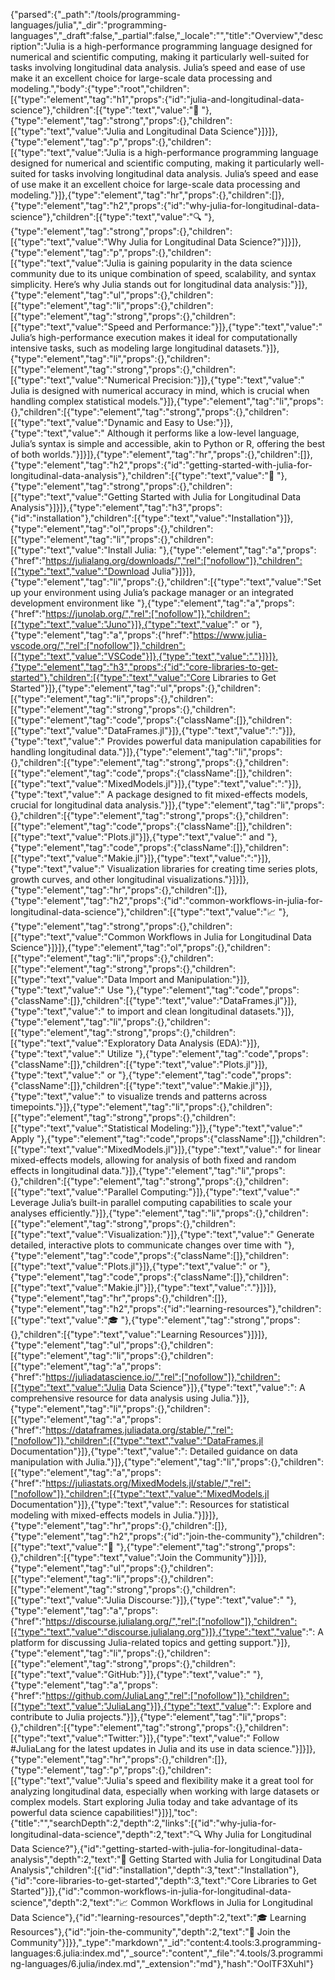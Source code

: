 {"parsed":{"_path":"/tools/programming-languages/julia","_dir":"programming-languages","_draft":false,"_partial":false,"_locale":"","title":"Overview","description":"Julia is a high-performance programming language designed for numerical and scientific computing, making it particularly well-suited for tasks involving longitudinal data analysis. Julia’s speed and ease of use make it an excellent choice for large-scale data processing and modeling.","body":{"type":"root","children":[{"type":"element","tag":"h1","props":{"id":"julia-and-longitudinal-data-science"},"children":[{"type":"text","value":"🦈 "},{"type":"element","tag":"strong","props":{},"children":[{"type":"text","value":"Julia and Longitudinal Data Science"}]}]},{"type":"element","tag":"p","props":{},"children":[{"type":"text","value":"Julia is a high-performance programming language designed for numerical and scientific computing, making it particularly well-suited for tasks involving longitudinal data analysis. Julia’s speed and ease of use make it an excellent choice for large-scale data processing and modeling."}]},{"type":"element","tag":"hr","props":{},"children":[]},{"type":"element","tag":"h2","props":{"id":"why-julia-for-longitudinal-data-science"},"children":[{"type":"text","value":"🔍 "},{"type":"element","tag":"strong","props":{},"children":[{"type":"text","value":"Why Julia for Longitudinal Data Science?"}]}]},{"type":"element","tag":"p","props":{},"children":[{"type":"text","value":"Julia is gaining popularity in the data science community due to its unique combination of speed, scalability, and syntax simplicity. Here’s why Julia stands out for longitudinal data analysis:"}]},{"type":"element","tag":"ul","props":{},"children":[{"type":"element","tag":"li","props":{},"children":[{"type":"element","tag":"strong","props":{},"children":[{"type":"text","value":"Speed and Performance:"}]},{"type":"text","value":" Julia’s high-performance execution makes it ideal for computationally intensive tasks, such as modeling large longitudinal datasets."}]},{"type":"element","tag":"li","props":{},"children":[{"type":"element","tag":"strong","props":{},"children":[{"type":"text","value":"Numerical Precision:"}]},{"type":"text","value":" Julia is designed with numerical accuracy in mind, which is crucial when handling complex statistical models."}]},{"type":"element","tag":"li","props":{},"children":[{"type":"element","tag":"strong","props":{},"children":[{"type":"text","value":"Dynamic and Easy to Use:"}]},{"type":"text","value":" Although it performs like a low-level language, Julia’s syntax is simple and accessible, akin to Python or R, offering the best of both worlds."}]}]},{"type":"element","tag":"hr","props":{},"children":[]},{"type":"element","tag":"h2","props":{"id":"getting-started-with-julia-for-longitudinal-data-analysis"},"children":[{"type":"text","value":"🚀 "},{"type":"element","tag":"strong","props":{},"children":[{"type":"text","value":"Getting Started with Julia for Longitudinal Data Analysis"}]}]},{"type":"element","tag":"h3","props":{"id":"installation"},"children":[{"type":"text","value":"Installation"}]},{"type":"element","tag":"ol","props":{},"children":[{"type":"element","tag":"li","props":{},"children":[{"type":"text","value":"Install Julia: "},{"type":"element","tag":"a","props":{"href":"https://julialang.org/downloads/","rel":["nofollow"]},"children":[{"type":"text","value":"Download Julia"}]}]},{"type":"element","tag":"li","props":{},"children":[{"type":"text","value":"Set up your environment using Julia’s package manager or an integrated development environment like "},{"type":"element","tag":"a","props":{"href":"https://junolab.org/","rel":["nofollow"]},"children":[{"type":"text","value":"Juno"}]},{"type":"text","value":" or "},{"type":"element","tag":"a","props":{"href":"https://www.julia-vscode.org/","rel":["nofollow"]},"children":[{"type":"text","value":"VSCode"}]},{"type":"text","value":"."}]}]},{"type":"element","tag":"h3","props":{"id":"core-libraries-to-get-started"},"children":[{"type":"text","value":"Core Libraries to Get Started"}]},{"type":"element","tag":"ul","props":{},"children":[{"type":"element","tag":"li","props":{},"children":[{"type":"element","tag":"strong","props":{},"children":[{"type":"element","tag":"code","props":{"className":[]},"children":[{"type":"text","value":"DataFrames.jl"}]},{"type":"text","value":":"}]},{"type":"text","value":" Provides powerful data manipulation capabilities for handling longitudinal data."}]},{"type":"element","tag":"li","props":{},"children":[{"type":"element","tag":"strong","props":{},"children":[{"type":"element","tag":"code","props":{"className":[]},"children":[{"type":"text","value":"MixedModels.jl"}]},{"type":"text","value":":"}]},{"type":"text","value":" A package designed to fit mixed-effects models, crucial for longitudinal data analysis."}]},{"type":"element","tag":"li","props":{},"children":[{"type":"element","tag":"strong","props":{},"children":[{"type":"element","tag":"code","props":{"className":[]},"children":[{"type":"text","value":"Plots.jl"}]},{"type":"text","value":" and "},{"type":"element","tag":"code","props":{"className":[]},"children":[{"type":"text","value":"Makie.jl"}]},{"type":"text","value":":"}]},{"type":"text","value":" Visualization libraries for creating time series plots, growth curves, and other longitudinal visualizations."}]}]},{"type":"element","tag":"hr","props":{},"children":[]},{"type":"element","tag":"h2","props":{"id":"common-workflows-in-julia-for-longitudinal-data-science"},"children":[{"type":"text","value":"📈 "},{"type":"element","tag":"strong","props":{},"children":[{"type":"text","value":"Common Workflows in Julia for Longitudinal Data Science"}]}]},{"type":"element","tag":"ol","props":{},"children":[{"type":"element","tag":"li","props":{},"children":[{"type":"element","tag":"strong","props":{},"children":[{"type":"text","value":"Data Import and Manipulation:"}]},{"type":"text","value":" Use "},{"type":"element","tag":"code","props":{"className":[]},"children":[{"type":"text","value":"DataFrames.jl"}]},{"type":"text","value":" to import and clean longitudinal datasets."}]},{"type":"element","tag":"li","props":{},"children":[{"type":"element","tag":"strong","props":{},"children":[{"type":"text","value":"Exploratory Data Analysis (EDA):"}]},{"type":"text","value":" Utilize "},{"type":"element","tag":"code","props":{"className":[]},"children":[{"type":"text","value":"Plots.jl"}]},{"type":"text","value":" or "},{"type":"element","tag":"code","props":{"className":[]},"children":[{"type":"text","value":"Makie.jl"}]},{"type":"text","value":" to visualize trends and patterns across timepoints."}]},{"type":"element","tag":"li","props":{},"children":[{"type":"element","tag":"strong","props":{},"children":[{"type":"text","value":"Statistical Modeling:"}]},{"type":"text","value":" Apply "},{"type":"element","tag":"code","props":{"className":[]},"children":[{"type":"text","value":"MixedModels.jl"}]},{"type":"text","value":" for linear mixed-effects models, allowing for analysis of both fixed and random effects in longitudinal data."}]},{"type":"element","tag":"li","props":{},"children":[{"type":"element","tag":"strong","props":{},"children":[{"type":"text","value":"Parallel Computing:"}]},{"type":"text","value":" Leverage Julia’s built-in parallel computing capabilities to scale your analyses efficiently."}]},{"type":"element","tag":"li","props":{},"children":[{"type":"element","tag":"strong","props":{},"children":[{"type":"text","value":"Visualization:"}]},{"type":"text","value":" Generate detailed, interactive plots to communicate changes over time with "},{"type":"element","tag":"code","props":{"className":[]},"children":[{"type":"text","value":"Plots.jl"}]},{"type":"text","value":" or "},{"type":"element","tag":"code","props":{"className":[]},"children":[{"type":"text","value":"Makie.jl"}]},{"type":"text","value":"."}]}]},{"type":"element","tag":"hr","props":{},"children":[]},{"type":"element","tag":"h2","props":{"id":"learning-resources"},"children":[{"type":"text","value":"🎓 "},{"type":"element","tag":"strong","props":{},"children":[{"type":"text","value":"Learning Resources"}]}]},{"type":"element","tag":"ul","props":{},"children":[{"type":"element","tag":"li","props":{},"children":[{"type":"element","tag":"a","props":{"href":"https://juliadatascience.io/","rel":["nofollow"]},"children":[{"type":"text","value":"Julia Data Science"}]},{"type":"text","value":": A comprehensive resource for data analysis using Julia."}]},{"type":"element","tag":"li","props":{},"children":[{"type":"element","tag":"a","props":{"href":"https://dataframes.juliadata.org/stable/","rel":["nofollow"]},"children":[{"type":"text","value":"DataFrames.jl Documentation"}]},{"type":"text","value":": Detailed guidance on data manipulation with Julia."}]},{"type":"element","tag":"li","props":{},"children":[{"type":"element","tag":"a","props":{"href":"https://juliastats.org/MixedModels.jl/stable/","rel":["nofollow"]},"children":[{"type":"text","value":"MixedModels.jl Documentation"}]},{"type":"text","value":": Resources for statistical modeling with mixed-effects models in Julia."}]}]},{"type":"element","tag":"hr","props":{},"children":[]},{"type":"element","tag":"h2","props":{"id":"join-the-community"},"children":[{"type":"text","value":"💬 "},{"type":"element","tag":"strong","props":{},"children":[{"type":"text","value":"Join the Community"}]}]},{"type":"element","tag":"ul","props":{},"children":[{"type":"element","tag":"li","props":{},"children":[{"type":"element","tag":"strong","props":{},"children":[{"type":"text","value":"Julia Discourse:"}]},{"type":"text","value":" "},{"type":"element","tag":"a","props":{"href":"https://discourse.julialang.org/","rel":["nofollow"]},"children":[{"type":"text","value":"discourse.julialang.org"}]},{"type":"text","value":": A platform for discussing Julia-related topics and getting support."}]},{"type":"element","tag":"li","props":{},"children":[{"type":"element","tag":"strong","props":{},"children":[{"type":"text","value":"GitHub:"}]},{"type":"text","value":" "},{"type":"element","tag":"a","props":{"href":"https://github.com/JuliaLang","rel":["nofollow"]},"children":[{"type":"text","value":"JuliaLang"}]},{"type":"text","value":": Explore and contribute to Julia projects."}]},{"type":"element","tag":"li","props":{},"children":[{"type":"element","tag":"strong","props":{},"children":[{"type":"text","value":"Twitter:"}]},{"type":"text","value":" Follow #JuliaLang for the latest updates in Julia and its use in data science."}]}]},{"type":"element","tag":"hr","props":{},"children":[]},{"type":"element","tag":"p","props":{},"children":[{"type":"text","value":"Julia's speed and flexibility make it a great tool for analyzing longitudinal data, especially when working with large datasets or complex models. Start exploring Julia today and take advantage of its powerful data science capabilities!"}]}],"toc":{"title":"","searchDepth":2,"depth":2,"links":[{"id":"why-julia-for-longitudinal-data-science","depth":2,"text":"🔍 Why Julia for Longitudinal Data Science?"},{"id":"getting-started-with-julia-for-longitudinal-data-analysis","depth":2,"text":"🚀 Getting Started with Julia for Longitudinal Data Analysis","children":[{"id":"installation","depth":3,"text":"Installation"},{"id":"core-libraries-to-get-started","depth":3,"text":"Core Libraries to Get Started"}]},{"id":"common-workflows-in-julia-for-longitudinal-data-science","depth":2,"text":"📈 Common Workflows in Julia for Longitudinal Data Science"},{"id":"learning-resources","depth":2,"text":"🎓 Learning Resources"},{"id":"join-the-community","depth":2,"text":"💬 Join the Community"}]}},"_type":"markdown","_id":"content:4.tools:3.programming-languages:6.julia:index.md","_source":"content","_file":"4.tools/3.programming-languages/6.julia/index.md","_extension":"md"},"hash":"OolTF3Xuhl"}